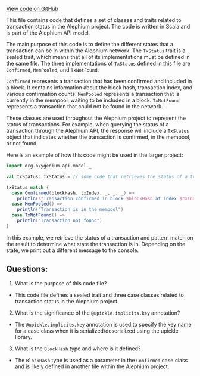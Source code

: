 [View code on GitHub](https://github.com/oxygenium/oxygenium/api/src/main/scala/org/oxygenium/api/model/TxStatus.scala)

This file contains code that defines a set of classes and traits related to transaction status in the Alephium project. The code is written in Scala and is part of the Alephium API model.

The main purpose of this code is to define the different states that a transaction can be in within the Alephium network. The `TxStatus` trait is a sealed trait, which means that all of its implementations must be defined in the same file. The three implementations of `TxStatus` defined in this file are `Confirmed`, `MemPooled`, and `TxNotFound`.

`Confirmed` represents a transaction that has been confirmed and included in a block. It contains information about the block hash, transaction index, and various confirmation counts. `MemPooled` represents a transaction that is currently in the mempool, waiting to be included in a block. `TxNotFound` represents a transaction that could not be found in the network.

These classes are used throughout the Alephium project to represent the status of transactions. For example, when querying the status of a transaction through the Alephium API, the response will include a `TxStatus` object that indicates whether the transaction is confirmed, in the mempool, or not found.

Here is an example of how this code might be used in the larger project:

```scala
import org.oxygenium.api.model._

val txStatus: TxStatus = // some code that retrieves the status of a transaction

txStatus match {
  case Confirmed(blockHash, txIndex, _, _, _) =>
    println(s"Transaction confirmed in block $blockHash at index $txIndex")
  case MemPooled() =>
    println("Transaction is in the mempool")
  case TxNotFound() =>
    println("Transaction not found")
}
```

In this example, we retrieve the status of a transaction and pattern match on the result to determine what state the transaction is in. Depending on the state, we print out a different message to the console.
## Questions: 
 1. What is the purpose of this code file?
- This code file defines a sealed trait and three case classes related to transaction status in the Alephium project.

2. What is the significance of the `@upickle.implicits.key` annotation?
- The `@upickle.implicits.key` annotation is used to specify the key name for a case class when it is serialized/deserialized using the upickle library.

3. What is the `BlockHash` type and where is it defined?
- The `BlockHash` type is used as a parameter in the `Confirmed` case class and is likely defined in another file within the Alephium project.